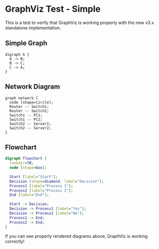 # GraphViz Test - Simple

This is a test to verify that GraphViz is working properly with the new v3.x standalone implementation.

## Simple Graph

```graphviz
digraph G {
  A -> B;
  B -> C;
  C -> A;
}
```

## Network Diagram

```graphviz
graph network {
  node [shape=circle];
  Router -- Switch1;
  Router -- Switch2;
  Switch1 -- PC1;
  Switch1 -- PC2;
  Switch2 -- Server1;
  Switch2 -- Server2;
}
```

## Flowchart

```dot
digraph flowchart {
  rankdir=TB;
  node [shape=box];
  
  Start [label="Start"];
  Decision [shape=diamond, label="Decision"];
  Process1 [label="Process 1"];
  Process2 [label="Process 2"];
  End [label="End"];
  
  Start -> Decision;
  Decision -> Process1 [label="Yes"];
  Decision -> Process2 [label="No"];
  Process1 -> End;
  Process2 -> End;
}
```

If you can see properly rendered diagrams above, GraphViz is working correctly!